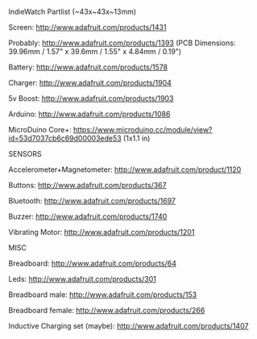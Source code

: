 
IndieWatch Partlist (~43x~43x~13mm)


Screen: http://www.adafruit.com/products/1431

Probably: http://www.adafruit.com/products/1393
(PCB Dimensions: 39.96mm / 1.57" x 39.6mm / 1.55" x 4.84mm / 0.19")


Battery: http://www.adafruit.com/products/1578 

Charger: http://www.adafruit.com/products/1904 

5v Boost: http://www.adafruit.com/products/1903 


Arduino: http://www.adafruit.com/products/1086

MicroDuino Core+: https://www.microduino.cc/module/view?id=53d7037cb6c69d00003ede53  (1x1.1 in)



SENSORS


Accelerometer+Magnetometer: http://www.adafruit.com/product/1120

Buttons: http://www.adafruit.com/products/367 

Bluetooth: http://www.adafruit.com/products/1697

Buzzer: http://www.adafruit.com/products/1740

Vibrating Motor: http://www.adafruit.com/products/1201 


MISC


Breadboard: http://www.adafruit.com/products/64 

Leds: http://www.adafruit.com/products/301 

Breadboard male: http://www.adafruit.com/products/153 

Breadboard female: http://www.adafruit.com/products/266 

Inductive Charging set (maybe): http://www.adafruit.com/products/1407


